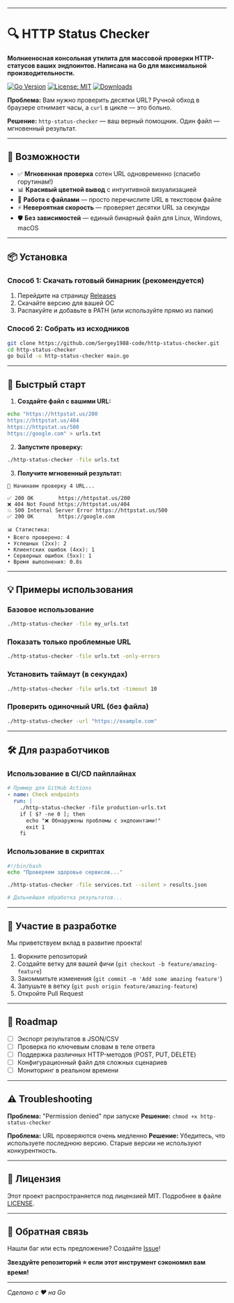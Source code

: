
---

# 🔍 HTTP Status Checker

**Молниеносная консольная утилита для массовой проверки HTTP-статусов ваших эндпоинтов. Написана на Go для максимальной производительности.**

[![Go Version](https://img.shields.io/badge/Go-1.21+-blue.svg)](https://golang.org)
[![License: MIT](https://img.shields.io/badge/License-MIT-green.svg)](https://opensource.org/licenses/MIT)
[![Downloads](https://img.shields.io/github/downloads/Sergey1988-code/http-status-checker/total.svg)](https://github.com/Sergey1988-code/http-status-checker/releases)

**Проблема:** Вам нужно проверить десятки URL? Ручной обход в браузере отнимает часы, а `curl` в цикле — это больно.

**Решение:** `http-status-checker` — ваш верный помощник. Один файл — мгновенный результат.

---

## 🚀 Возможности

- ✅ **Мгновенная проверка** сотен URL одновременно (спасибо горутинам!)
- 📊 **Красивый цветной вывод** с интуитивной визуализацией
- 📁 **Работа с файлами** — просто перечислите URL в текстовом файле
- ⚡ **Невероятная скорость** — проверяет десятки URL за секунды
- 🛡 **Без зависимостей** — единый бинарный файл для Linux, Windows, macOS

---

## 📦 Установка

### Способ 1: Скачать готовый бинарник (рекомендуется)

1. Перейдите на страницу [Releases](https://github.com/Sergey1988-code/http-status-checker/releases)
2. Скачайте версию для вашей ОС
3. Распакуйте и добавьте в PATH (или используйте прямо из папки)

### Способ 2: Собрать из исходников

```bash
git clone https://github.com/Sergey1988-code/http-status-checker.git
cd http-status-checker
go build -o http-status-checker main.go
```

---

## 🎯 Быстрый старт

1. **Создайте файл с вашими URL:**
```bash
echo "https://httpstat.us/200
https://httpstat.us/404
https://httpstat.us/500
https://google.com" > urls.txt
```

2. **Запустите проверку:**
```bash
./http-status-checker -file urls.txt
```

3. **Получите мгновенный результат:**
```
🚀 Начинаем проверку 4 URL...

✅ 200 OK        https://httpstat.us/200
❌ 404 Not Found https://httpstat.us/404  
💥 500 Internal Server Error https://httpstat.us/500
✅ 200 OK        https://google.com

📊 Статистика:
• Всего проверено: 4
• Успешных (2xx): 2
• Клиентских ошибок (4xx): 1  
• Серверных ошибок (5xx): 1
• Время выполнения: 0.8s
```

---

## 💡 Примеры использования

### Базовое использование
```bash
./http-status-checker -file my_urls.txt
```

### Показать только проблемные URL
```bash
./http-status-checker -file urls.txt -only-errors
```

### Установить таймаут (в секундах)
```bash
./http-status-checker -file urls.txt -timeout 10
```

### Проверить одиночный URL (без файла)
```bash
./http-status-checker -url "https://example.com"
```

---

## 🛠 Для разработчиков

### Использование в CI/CD пайплайнах
```yaml
# Пример для GitHub Actions
- name: Check endpoints
  run: |
    ./http-status-checker -file production-urls.txt
    if [ $? -ne 0 ]; then
      echo "❌ Обнаружены проблемы с эндпоинтами!"
      exit 1
    fi
```

### Использование в скриптах
```bash
#!/bin/bash
echo "Проверяем здоровье сервисов..."

./http-status-checker -file services.txt --silent > results.json

# Дальнейшая обработка результатов...
```

---

## 🤝 Участие в разработке

Мы приветствуем вклад в развитие проекта!

1. Форкните репозиторий
2. Создайте ветку для вашей фичи (`git checkout -b feature/amazing-feature`)
3. Закоммитьте изменения (`git commit -m 'Add some amazing feature'`)
4. Запушьте в ветку (`git push origin feature/amazing-feature`)
5. Откройте Pull Request

---

## 📝 Roadmap

- [ ] Экспорт результатов в JSON/CSV
- [ ] Проверка по ключевым словам в теле ответа
- [ ] Поддержка различных HTTP-методов (POST, PUT, DELETE)
- [ ] Конфигурационный файл для сложных сценариев
- [ ] Мониторинг в реальном времени

---

## ⚠️ Troubleshooting

**Проблема:** "Permission denied" при запуске
**Решение:** `chmod +x http-status-checker`

**Проблема:** URL проверяются очень медленно
**Решение:** Убедитесь, что используете последнюю версию. Старые версии не используют конкурентность.

---

## 📄 Лицензия

Этот проект распространяется под лицензией MIT. Подробнее в файле [LICENSE](LICENSE).

---

## 💬 Обратная связь

Нашли баг или есть предложение? Создайте [Issue](https://github.com/Sergey1988-code/http-status-checker/issues)!

**Звездуйте репозиторий ⭐ если этот инструмент сэкономил вам время!**

---

*Сделано с ❤️ на Go*
